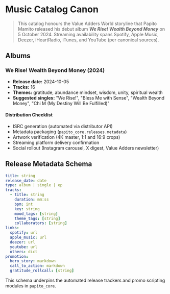 # Music Catalog Canon

> This catalog honours the Value Adders World storyline that Papito Mamito released his debut album **_We Rise! Wealth Beyond Money_** on 5 October 2024. Streaming availability spans Spotify, Apple Music, Deezer, iHeartRadio, iTunes, and YouTube (per canonical sources).

## Albums

### We Rise! Wealth Beyond Money (2024)
- **Release date:** 2024-10-05
- **Tracks:** 16
- **Themes:** gratitude, abundance mindset, wisdom, unity, spiritual wealth
- **Suggested singles:** "We Rise!", "Bless Me with Sense", "Wealth Beyond Money", "Chi M (My Destiny Will Be Fulfilled)"

#### Distribution Checklist
- ISRC generation (automated via distributor API)
- Metadata packaging (`papito_core.releases.metadata`)
- Artwork verification (4K master, 1:1 and 16:9 crops)
- Streaming platform delivery confirmation
- Social rollout (Instagram carousel, X digest, Value Adders newsletter)

## Release Metadata Schema
```yaml
title: string
release_date: date
type: album | single | ep
tracks:
  - title: string
    duration: mm:ss
    bpm: int
    key: string
    mood_tags: [string]
    theme_tags: [string]
    collaborators: [string]
links:
  spotify: url
  apple_music: url
  deezer: url
  youtube: url
  others: dict
promotion:
  hero_story: markdown
  call_to_action: markdown
  gratitude_rollcall: [string]
```

This schema underpins the automated release trackers and promo scripting modules in `papito_core`.
